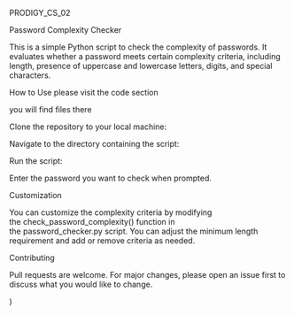 PRODIGY_CS_02

Password Complexity Checker

This is a simple Python script to check the complexity of passwords. It evaluates whether a password meets certain complexity criteria, including length, presence of uppercase and lowercase letters, digits, and special characters.

How to Use
please visit the code section
 
you will find files there

Clone the repository to your local machine:

Navigate to the directory containing the script:

Run the script:

Enter the password you want to check when prompted.

Customization

You can customize the complexity criteria by modifying the check_password_complexity() function in the password_checker.py script. You can adjust the minimum length requirement and add or remove criteria as needed.

Contributing

Pull requests are welcome. For major changes, please open an issue first to discuss what you would like to change.

)

